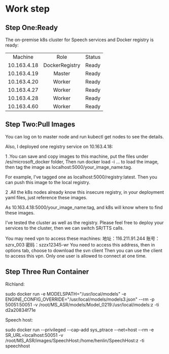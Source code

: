 # Work step

## Step One:Ready

The on-premise k8s cluster for Speech services and Docker registry is ready:

||||
|:--:|:--:|:--:|
Machine|Role|Status
10.163.4.18|DockerRegistry|Ready
10.163.4.19|Master|Ready
10.163.4.20|Worker|Ready
10.163.4.27|Worker|Ready
10.163.4.28|Worker|Ready
10.163.4.60|Worker|Ready

## Step Two:Pull Images

You can log on to master node and run kubectl get nodes to see the details.

Also, I deployed one registry service on 10.163.4.18:

1 .You can save and copy images to this machine, put the files under /es/microsoft_docker  folder,
Then run docker load -i … to load the image, then tag the image as localhost:5000/your_image_name:tag.

For example, I’ve tagged one as localhost:5000/registry:latest. Then you can push this image to the local registry.

2 .All the k8s nodes already know this insecure registry, in your deployment yaml files, just reference these images.

As 10.163.4.18:5000/your_image_name:tag, and k8s will know where to find these images.

I’ve tested the cluster as well as the registry. Please feel free to deploy your services to the cluster, then we can switch
SR/TTS calls.

You may need vpn to access these machines:
地址：116.211.91.244
账号：szrx_003
密码：szzx12345-wr
You need to access this address, then in options tab, choose to download the svn client
Then you can use the client to access this vpn. Only one user is allowed to connect at one time.

## Step Three Run Container

Richland:

sudo docker run -e MODELSPATH="/usr/local/models" -e ENGINE_CONFIG_OVERRIDE="/usr/local/models/models3.json" --rm -p 50051:50051 -v /root/MS_ASR/models/Model_0219:/usr/local/models:z -ti d2a20834f71e

Speech host:

sudo docker run --privileged --cap-add sys_ptrace --net=host --rm -e SR_URL=localhost:50051 -v /root/MS_ASR/images/SpeechHost:/home/henlin/SpeechHost:z -ti speechhost

